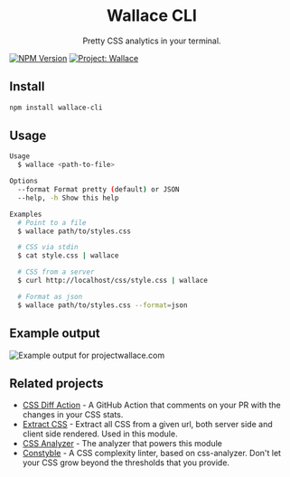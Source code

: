 <div align="center">
  <h1>Wallace CLI</h1>
  <p>Pretty CSS analytics in your terminal.</p>
</div>

[![NPM Version](https://img.shields.io/npm/v/wallace-cli.svg)](https://www.npmjs.com/package/wallace-cli)
[![Project: Wallace](https://img.shields.io/badge/Project-Wallace-29c87d.svg)](https://www.projectwallace.com/oss)

## Install

```sh
npm install wallace-cli
```

## Usage

```sh
Usage
  $ wallace <path-to-file>

Options
  --format Format pretty (default) or JSON
  --help, -h Show this help

Examples
  # Point to a file
  $ wallace path/to/styles.css

  # CSS via stdin
  $ cat style.css | wallace

  # CSS from a server
  $ curl http://localhost/css/style.css | wallace

  # Format as json
  $ wallace path/to/styles.css --format=json
```

## Example output

![Example output for projectwallace.com](example.png)

## Related projects

- [CSS Diff Action](https://github.com/projectwallace/css-diff-action) - A GitHub
  Action that comments on your PR with the changes in your CSS stats.
- [Extract CSS](https://github.com/projectwallace/extract-css-core) - Extract all
  CSS from a given url, both server side and client side rendered. Used in this
  module.
- [CSS Analyzer](https://github.com/projectwallace/css-analyzer) - The analyzer
  that powers this module
- [Constyble](https://github.com/projectwallace/constyble) - A CSS complexity
  linter, based on css-analyzer. Don't let your CSS grow beyond the thresholds
  that you provide.
